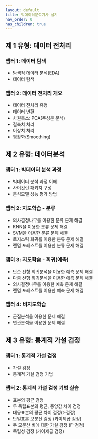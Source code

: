 ```yaml
---
layout: default
title: 빅데이터분석기사 실기
nav_order: 0
has_children: true
---
```


## 제 1 유형: 데이터 전처리
### 챕터 1: 데이터 탐색
- 탐색적 데이터 분석(EDA)
- 데이터 탐색
### 챕터 2: 데이터 전처리 개요
- 데이터 전처리 유형
- 데이터 변환
- 차원축소: PCA(주성분 분석)
- 결측치 처리
- 이상치 처리
- 평활화(Smoothing)

## 제 2 유형: 데이터분석
### 챕터 1: 빅데이터 분석 과정
- 빅데이터 분석 과정 이해
- 사이킷런 패키지 구성
- 분석모델 성능 평가 방법
### 챕터 2: 지도학습 - 분류
- 의사결정나무를 이용한 분류 문제 해결
- KNN을 이용한 분류 문제 해결 
- SVM을 이용한 분류 문제 해결
- 로지스틱 회귀를 이용한 분류 문제 해결
- 랜덤 포레스트를 이용한 분류 문제 해결
### 챕터 3: 지도학습 - 회귀(예측)
- 단순 선형 회귀분석을 이용한 예측 문제 해결
- 다중 선형 회귀분석을 이용한 에측 문제 해결
- 의사결정나무를 이용한 예측 문제 해결
- 랜덤 포레스트를 이용한 예측 문제 해결
### 챕터 4: 비지도학습
- 군집분석을 이용한 문제 해결
- 연관분석을 이용한 문제 해결

## 제 3 유형: 통계적 가설 검정
### 챕터 1: 통계적 가설 검정
- 가설 검정
- 통계적 가설 검정 기법
### 챕터 2: 통계적 가설 검정 기법 실습
- 표본의 평균 검정
- 두 독립표본의 평균, 중앙값 차이 검정
- 대응표본의 평균 차이 검정(t-검정)
- 단일표본 모분산 검정 (카이제곱 검정)
- 두 모분산 비에 대한 가설 검정 (F-검정)
- 독립성 검정 (카이제곱 검정)